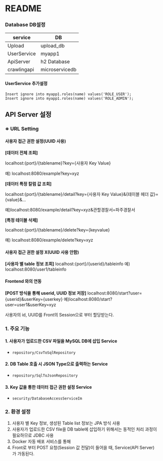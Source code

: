# README

### Database DB설정

| service     | DB             |
| ----------- | -------------- |
| Upload      | upload_db      |
| UserService | myapp1         |
| ApiServer   | h2 Database    |
| crawlingapi | microservicedb |

#### UserService 추가설정

```mysql
Insert ignore into myapp1.roles(name) values('ROLE_USER');
Insert ignore into myapp1.roles(name) values('ROLE_ADMIN');
```


## API Server 설정

### ※ URL Setting

#### 사용자 접근 권한 설정(UUID 사용)

**[데이터 전체 조회]**

localhost:{port}/{tablename}?key={사용자 Key Value}

예) localhost:8080/example?key=xyz

**[데이터 특정 칼럼 값 조회]**

localhost:{port}/{tablename}/detail?key={사용자 Key Value}&{테이블 헤더 값}={value}&...

예)localhost:8080/example/detail?key=xyz&관할경찰서=파주경찰서

**[특정 테이블 삭제]**

localhost:{port}/{tablename}/delete?key={keyvalue}

예) localhost:8080/example/delete?key=xyz


#### 사용자 접근 권한 설정 X(UUID 사용 안함)

**[사용자 별 table 정보 조회]**
localhost:{port}/{userid}/tableinfo
예) localhost:8080/user1/tableinfo


#### Frontend 와의 연동

**[POST 방식을 통해 userid, UUID 정보 저장]**
localhost:8080/start?user={userid}&userKey={userkey}
예)localhost:8080/start?user=user1&userKey=xyz

사용자의 id, UUID를 Front의 Session으로 부터 할당받는다.


### 1. 주요 기능



#### 1. 사용자가 업로드한 CSV 파일을 MySQL DB에 삽입 Service

- `repository/CsvToSqlRepository`



#### 2. DB Table 호출 시 JSON Type으로 출력하는 Service

- `repository/SqlToJsonRepository`



#### 3. Key 값을 통한 데이터 접근 권한 설정 Service

- `security/DatabaseAccessServiceIm`



### 2. 환경 설정

1. 사용자 별 Key 정보, 생성된 Table list 정보는 JPA 방식 사용
2. 사용자가 업로드한 CSV file을 DB table에 삽입하기 위해서는 동적인 처리 과정이 필요하므로 JDBC 사용
3. Docker 자동 배포 서비스를 통해 
3. Front로 부터 POST 요청(Session 값 전달)이 들어을 때, Service(API Server) 가 가동된다.

